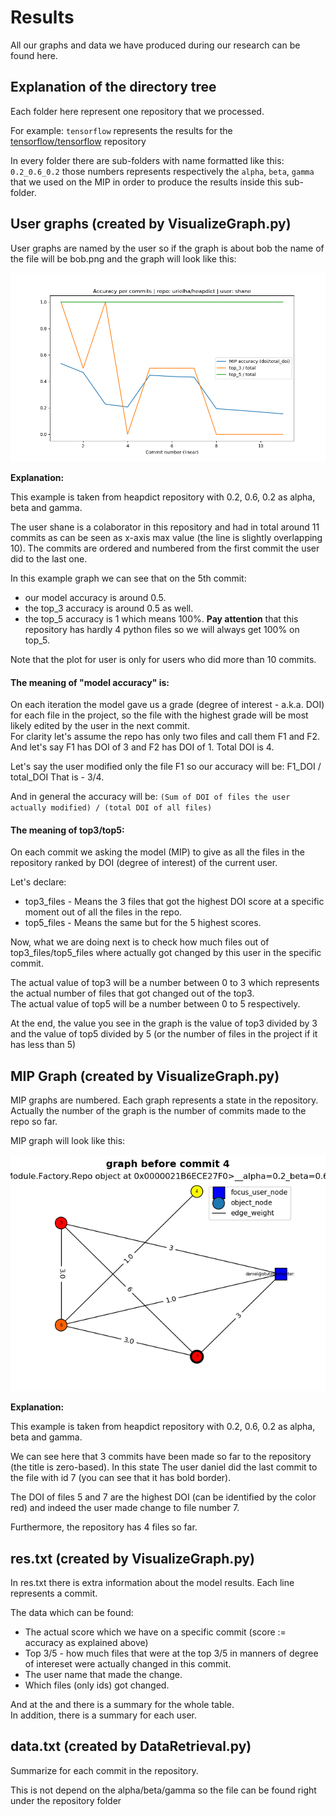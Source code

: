 # Results

All our graphs and data we have produced during our research can be found here.

## Explanation of the directory tree

Each folder here represent one repository that we processed.

For example: `tensorflow` represents the results for the [tensorflow/tensorflow](/tensorflow/tensorflow/) repository

In every folder there are sub-folders with name formatted like this:
`0.2_0.6_0.2` those numbers represents respectively the `alpha`, `beta`, `gamma`
that we used on the MIP in order to produce the results inside this sub-folder.

## User graphs (created by VisualizeGraph.py)

User graphs are named by the user so if the graph is about bob
the name of the file will be bob.png and the graph will look like this:

![user graph here](https://github.com/Mendi23/codeMIPs/raw/master/Results/heapdict/0.2_0.6_0.2/shane.png)

**Explanation:**

This example is taken from heapdict repository with 0.2, 0.6, 0.2 as alpha, beta and gamma.

The user shane is a colaborator in this repository and had in total around 11 commits
as can be seen as x-axis max value (the line is slightly overlapping 10).
The commits are ordered and numbered from the first commit the user did to the last one.

In this example graph we can see that on the 5th commit:

 * our model accuracy is around 0.5.
 * the top_3 accuracy is around 0.5 as well.
 * the top_5 accuracy is 1 which means 100%. **Pay attention** that this repository has hardly 4 python files so we will always get 100% on top_5.

Note that the plot for user is only for users who did more than 10 commits.

#### The meaning of "model accuracy" is:
On each iteration the model gave us a grade (degree of interest - a.k.a. DOI) for each file in the project,
so the file with the highest grade will be most likely edited by the user in the next commit. <br/>
For clarity let's assume the repo has only two files and call them F1 and F2.
And let's say F1 has DOI of 3 and F2 has DOI of 1.
Total DOI is 4.

Let's say the user modified only the file F1 so our accuracy will be: F1_DOI / total_DOI
That is - 3/4.

And in general the accuracy will be: `(Sum of DOI of files the user actually modified) / (total DOI of all files)`

#### The meaning of top3/top5:
On each commit we asking the model (MIP) to give as all the files in the
repository ranked by DOI (degree of interest) of the current user.

Let's declare:
 * top3_files - Means the 3 files that got the highest DOI score at a specific moment out of all the files in the repo.
 * top5_files - Means the same but for the 5 highest scores.

Now, what we are doing next is to check how much files out of top3_files/top5_files
where actually got changed by this user in the specific commit.

The actual value of top3 will be a number between 0 to 3 which represents
the actual number of files that got changed out of the top3. <br />
The actual value of top5 will be a number between 0 to 5 respectively.

At the end, the value you see in the graph is the value of top3
divided by 3 and the value of top5 divided by 5 (or the number of files in the project if it has less than 5)

## MIP Graph (created by VisualizeGraph.py)

MIP graphs are numbered. Each graph represents a state in the repository.
Actually the number of the graph is the number of commits made to the repo so far.

MIP graph will look like this:

![mip graph here](https://github.com/Mendi23/codeMIPs/raw/master/Results/heapdict/0.2_0.6_0.2/4.png)

**Explanation:**

This example is taken from heapdict repository with 0.2, 0.6, 0.2 as alpha, beta and gamma.

We can see here that 3 commits have been made so far to the repository (the title is zero-based).
In this state The user daniel did the last commit to the file with id 7 (you can see that it has bold border).

The DOI of files 5 and 7 are the highest DOI (can be identified by the color red)
and indeed the user made change to file number 7.

Furthermore, the repository has 4 files so far.


## res.txt (created by VisualizeGraph.py)

In res.txt there is extra information about the model results.
Each line represents a commit.

The data which can be found:

* The actual score which we have on a specific commit (score := accuracy as explained above)
* Top 3/5 - how much files that were at the top 3/5 in manners of degree of intereset were actually changed in this commit.
* The user name that made the change.
* Which files (only ids) got changed.

And at the and there is a summary for the whole table. <br />
In addition, there is a summary for each user.


## data.txt (created by DataRetrieval.py)

Summarize for each commit in the repository.

This is not depend on the alpha/beta/gamma so the file can be found right under the repository folder
